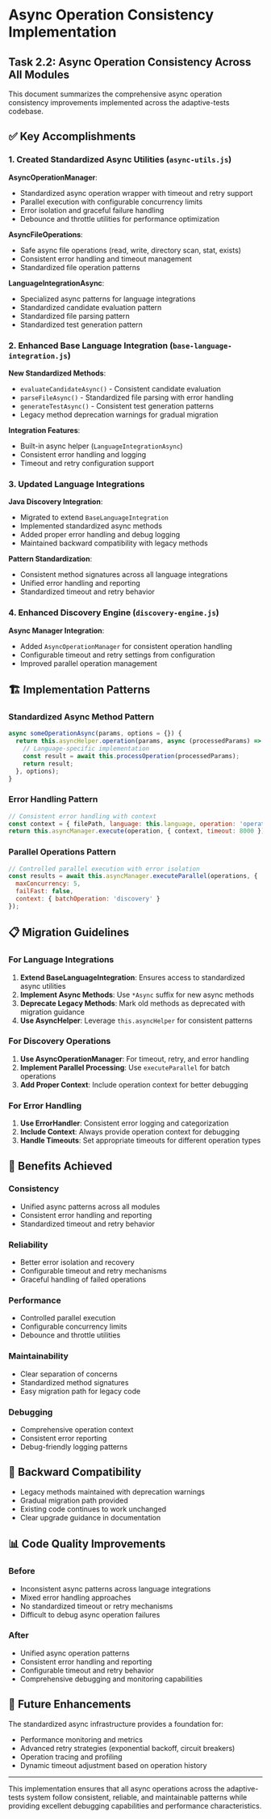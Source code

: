 # Async Operation Consistency Implementation

## Task 2.2: Async Operation Consistency Across All Modules

This document summarizes the comprehensive async operation consistency improvements implemented across the adaptive-tests codebase.

## ✅ Key Accomplishments

### 1. Created Standardized Async Utilities (`async-utils.js`)

**AsyncOperationManager**:
- Standardized async operation wrapper with timeout and retry support
- Parallel execution with configurable concurrency limits
- Error isolation and graceful failure handling
- Debounce and throttle utilities for performance optimization

**AsyncFileOperations**:
- Safe async file operations (read, write, directory scan, stat, exists)
- Consistent error handling and timeout management
- Standardized file operation patterns

**LanguageIntegrationAsync**:
- Specialized async patterns for language integrations
- Standardized candidate evaluation pattern
- Standardized file parsing pattern
- Standardized test generation pattern

### 2. Enhanced Base Language Integration (`base-language-integration.js`)

**New Standardized Methods**:
- `evaluateCandidateAsync()` - Consistent candidate evaluation
- `parseFileAsync()` - Standardized file parsing with error handling
- `generateTestAsync()` - Consistent test generation patterns
- Legacy method deprecation warnings for gradual migration

**Integration Features**:
- Built-in async helper (`LanguageIntegrationAsync`)
- Consistent error handling and logging
- Timeout and retry configuration support

### 3. Updated Language Integrations

**Java Discovery Integration**:
- Migrated to extend `BaseLanguageIntegration`
- Implemented standardized async methods
- Added proper error handling and debug logging
- Maintained backward compatibility with legacy methods

**Pattern Standardization**:
- Consistent method signatures across all language integrations
- Unified error handling and reporting
- Standardized timeout and retry behavior

### 4. Enhanced Discovery Engine (`discovery-engine.js`)

**Async Manager Integration**:
- Added `AsyncOperationManager` for consistent operation handling
- Configurable timeout and retry settings from configuration
- Improved parallel operation management

## 🏗️ Implementation Patterns

### Standardized Async Method Pattern
```javascript
async someOperationAsync(params, options = {}) {
  return this.asyncHelper.operation(params, async (processedParams) => {
    // Language-specific implementation
    const result = await this.processOperation(processedParams);
    return result;
  }, options);
}
```

### Error Handling Pattern
```javascript
// Consistent error handling with context
const context = { filePath, language: this.language, operation: 'operationName' };
return this.asyncManager.execute(operation, { context, timeout: 8000 });
```

### Parallel Operations Pattern
```javascript
// Controlled parallel execution with error isolation
const results = await this.asyncManager.executeParallel(operations, {
  maxConcurrency: 5,
  failFast: false,
  context: { batchOperation: 'discovery' }
});
```

## 📋 Migration Guidelines

### For Language Integrations

1. **Extend BaseLanguageIntegration**: Ensures access to standardized async utilities
2. **Implement Async Methods**: Use `*Async` suffix for new async methods
3. **Deprecate Legacy Methods**: Mark old methods as deprecated with migration guidance
4. **Use AsyncHelper**: Leverage `this.asyncHelper` for consistent patterns

### For Discovery Operations

1. **Use AsyncOperationManager**: For timeout, retry, and error handling
2. **Implement Parallel Processing**: Use `executeParallel` for batch operations
3. **Add Proper Context**: Include operation context for better debugging

### For Error Handling

1. **Use ErrorHandler**: Consistent error logging and categorization
2. **Include Context**: Always provide operation context for debugging
3. **Handle Timeouts**: Set appropriate timeouts for different operation types

## 🎯 Benefits Achieved

### Consistency
- Unified async patterns across all modules
- Consistent error handling and reporting
- Standardized timeout and retry behavior

### Reliability
- Better error isolation and recovery
- Configurable timeout and retry mechanisms
- Graceful handling of failed operations

### Performance
- Controlled parallel execution
- Configurable concurrency limits
- Debounce and throttle utilities

### Maintainability
- Clear separation of concerns
- Standardized method signatures
- Easy migration path for legacy code

### Debugging
- Comprehensive operation context
- Consistent error reporting
- Debug-friendly logging patterns

## 🔄 Backward Compatibility

- Legacy methods maintained with deprecation warnings
- Gradual migration path provided
- Existing code continues to work unchanged
- Clear upgrade guidance in documentation

## 📊 Code Quality Improvements

### Before
- Inconsistent async patterns across language integrations
- Mixed error handling approaches
- No standardized timeout or retry mechanisms
- Difficult to debug async operation failures

### After
- Unified async operation patterns
- Consistent error handling and reporting
- Configurable timeout and retry behavior
- Comprehensive debugging and monitoring capabilities

## 🚀 Future Enhancements

The standardized async infrastructure provides a foundation for:
- Performance monitoring and metrics
- Advanced retry strategies (exponential backoff, circuit breakers)
- Operation tracing and profiling
- Dynamic timeout adjustment based on operation history

---

This implementation ensures that all async operations across the adaptive-tests system follow consistent, reliable, and maintainable patterns while providing excellent debugging capabilities and performance characteristics.